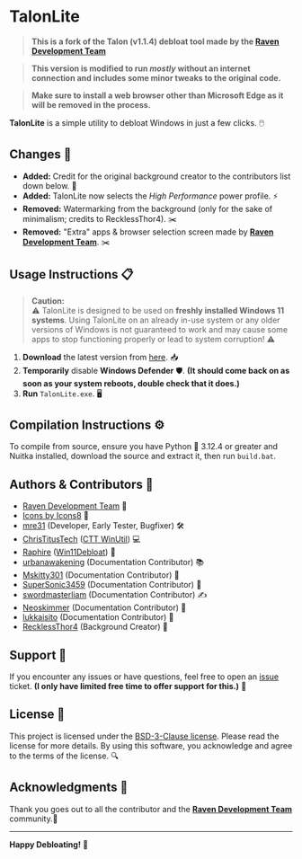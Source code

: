 # TalonLite 

> **This is a fork of the Talon (v1.1.4) debloat tool made by the [Raven Development Team](https://ravendevteam.org/)**

> **This version is modified to run *__mostly__* without an internet connection and includes some minor tweaks to the original code.** 

> **Make sure to install a web browser other than Microsoft Edge as it will be removed in the process.**

**TalonLite** is a simple utility to debloat Windows in just a few clicks. 🖱️

## Changes 🔄

- **Added:** Credit for the original background creator to the contributors list down below. 🙌
- **Added:** TalonLite now selects the _High Performance_ power profile. ⚡
- **Removed:** Watermarking from the background (only for the sake of minimalism; credits to RecklessThor4). ✂️
- **Removed:** "Extra" apps & browser selection screen made by **[Raven Development Team](https://ravendevteam.org/)**. ✂️

## Usage Instructions 📋

> **Caution:**  
> ⚠️ TalonLite is designed to be used on **freshly installed Windows 11 systems**. Using TalonLite on an already in-use system or any older versions of Windows is not guaranteed to work and may cause some apps to stop functioning properly or lead to system corruption! ⚠️

1. **Download** the latest version from [here](https://github.com/Denveous/TalonLite/releases/download/Windows/TalonLite.exe). 📥
2. **Temporarily** disable **Windows Defender** 🛡️. __(It should come back on as soon as your system reboots, double check that it does.)__
3. **Run** `TalonLite.exe`. 🖥️

## Compilation Instructions ⚙️

To compile from source, ensure you have Python 🐍 3.12.4 or greater and Nuitka installed, download the source and extract it, then run `build.bat`. 

## Authors & Contributors 👥

- [Raven Development Team](https://ravendevteam.org/) 🦅
- [Icons by Icons8](https://icons8.com/) 🎨
- [mre31](https://github.com/mre31) (Developer, Early Tester, Bugfixer) 🛠️
- [ChrisTitusTech](https://github.com/christitustech) ([CTT WinUtil](https://github.com/christitustech/winutil)) 💻
- [Raphire](https://github.com/Raphire) ([Win11Debloat](https://github.com/Raphire/Win11Debloat)) 🧹
- [urbanawakening](https://github.com/urbanawakening) (Documentation Contributor) 📚
- [Mskitty301](https://github.com/Mskitty301) (Documentation Contributor) 📖
- [SuperSonic3459](https://github.com/SuperSonic3459) (Documentation Contributor) 📜
- [swordmasterliam](https://github.com/swordmasterliam) (Documentation Contributor) ✍️
- [Neoskimmer](https://github.com/Neoskimmer) (Documentation Contributor) 📝
- [lukkaisito](https://github.com/lukkaisito) (Documentation Contributor) 📄
- [RecklessThor4](https://www.instagram.com/recklessthor4/) (Background Creator) 🎨

## Support 🤝

If you encounter any issues or have questions, feel free to open an [issue](https://github.com/Denveous/TalonLite/issues) ticket. __(I only have limited free time to offer support for this.)__ 💬

## License 📜

This project is licensed under the [BSD-3-Clause license](https://github.com/Denveous/Talon-Offline/blob/main/BSD-3-Clause.txt). Please read the license for more details. By using this software, you acknowledge and agree to the terms of the license. 🔍

## Acknowledgments 🙏

Thank you goes out to all the contributor and the **[Raven Development Team](https://ravendevteam.org/)** community.🌟

---

**Happy Debloating!** 🥳
